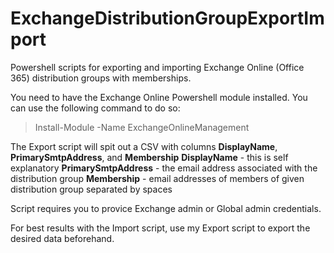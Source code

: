 # ExchangeDistributionGroupExportImport
Powershell scripts for exporting and importing Exchange Online (Office 365) distribution groups with memberships.

You need to have the Exchange Online Powershell module installed. You can use the following command to do so:

> Install-Module -Name ExchangeOnlineManagement

The Export script will spit out a CSV with columns **DisplayName**, **PrimarySmtpAddress**, and **Membership**
**DisplayName** - this is self explanatory
**PrimarySmtpAddress** - the email address associated with the distribution group
**Membership** - email addresses of members of given distribution group separated by spaces

Script requires you to provice Exchange admin or Global admin credentials.

For best results with the Import script, use my Export script to export the desired data beforehand.
